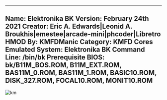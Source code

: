 -----------------------
Name: Elektronika BK
Version: February 24th 2021
Creator: Eric A. Edwards|Leonid A. Broukhis|emestee|arcade-mini|phcoder|Libretro
HMOD By: KMFDManic
Category: KMFD Cores
Emulated System: Elektronika BK
Command Line: /bin/bk
Prerequisite BIOS: bk/B11M_BOS.ROM, B11M_EXT.ROM, BAS11M_0.ROM, BAS11M_1.ROM, BASIC10.ROM, DISK_327.ROM, FOCAL10.ROM, MONIT10.ROM 
-----------------------
![km](https://i.imgur.com/SjkVOLH.png)
 